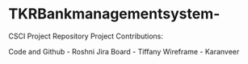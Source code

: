# TKRBankmanagementsystem-
CSCI Project Repository 
Project Contributions:

Code and Github  - Roshni 
Jira Board - Tiffany 
Wireframe - Karanveer 
